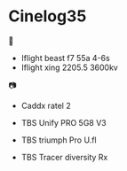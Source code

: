 # Cinelog35

:wrench:

- Iflight beast f7 55a 4-6s
- Iflight xing 2205.5 3600kv

:camera:
- Caddx ratel 2
- TBS Unify PRO 5G8 V3
- TBS triumph Pro U.fl

- TBS Tracer diversity Rx
